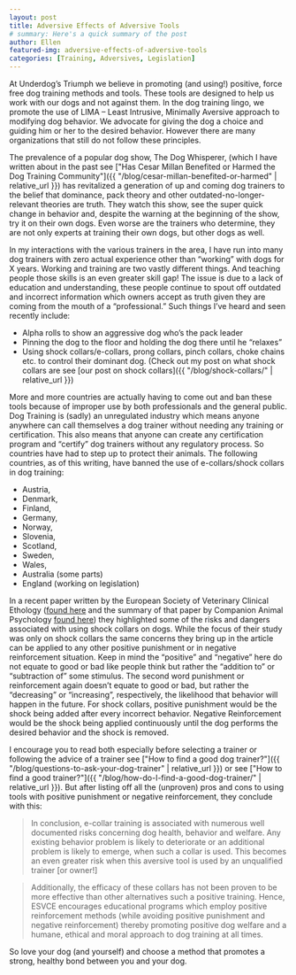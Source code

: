 ```yaml
---
layout: post
title: Adversive Effects of Adversive Tools
# summary: Here's a quick summary of the post
author: Ellen
featured-img: adversive-effects-of-adversive-tools
categories: [Training, Adversives, Legislation]
---
```


At Underdog’s Triumph we believe in promoting (and using!) positive, force free dog training methods and tools. These tools are designed to help us work with our dogs and not against them. In the dog training lingo, we promote the use of LIMA – Least Intrusive, Minimally Aversive approach to modifying dog behavior. We advocate for giving the dog a choice and guiding him or her to the desired behavior. However there are many organizations that still do not follow these principles.

The prevalence of a popular dog show, The Dog Whisperer, (which I have written about in the past see ["Has Cesar Millan Benefited or Harmed the Dog Training Community"]({{ "/blog/cesar-millan-benefited-or-harmed" | relative_url }}) has revitalized a generation of up and coming dog trainers to the belief that dominance, pack theory and other outdated-no-longer-relevant theories are truth. They watch this show, see the super quick change in behavior and, despite the warning at the beginning of the show, try it on their own dogs. Even worse are the trainers who determine, they are not only experts at training their own dogs, but other dogs as well.

In my interactions with the various trainers in the area, I have run into many dog trainers with zero actual experience other than “working” with dogs for X years. Working and training are two vastly different things. And teaching people those skills is an even greater skill gap! The issue is due to a lack of education and understanding, these people continue to spout off outdated and incorrect information which owners accept as truth given they are coming from the mouth of a “professional.” Such things I’ve heard and seen recently include:

- Alpha rolls to show an aggressive dog who’s the pack leader
- Pinning the dog to the floor and holding the dog there until he “relaxes”
- Using shock collars/e-collars, prong collars, pinch collars, choke chains etc. to control their dominant dog. (Check out my post on what shock collars are see [our post on shock collars]({{ "/blog/shock-collars/" | relative_url }})

More and more countries are actually having to come out and ban these tools because of improper use by both professionals and the general public. Dog Training is (sadly) an unregulated industry which means anyone anywhere can call themselves a dog trainer without needing any training or certification. This also means that anyone can create any certification program and “certify” dog trainers without any regulatory process. So countries have had to step up to protect their animals. The following countries, as of this writing, have banned the use of e-collars/shock collars in dog training:

- Austria,
- Denmark,
- Finland,
- Germany,
- Norway,
- Slovenia,
- Scotland,
- Sweden,
- Wales,
- Australia (some parts)
- England (working on legislation)

In a recent paper written by the European Society of Veterinary Clinical Ethology ([found here](https://www.flvetbehavior.com/uploads/7/7/3/4/77348517/esvce-position-statement-e-collar.pdf) and the summary of that paper by Companion Animal Psychology [found here](https://www.companionanimalpsychology.com/2018/06/study-outlines-reasons-to-ban.html)) they highlighted some of the risks and dangers associated with using shock collars on dogs. While the focus of their study was only on shock collars the same concerns they bring up in the article can be applied to any other positive punishment or in negative reinforcement situation. Keep in mind the “positive” and “negative” here do not equate to good or bad like people think but rather the “addition to” or “subtraction of” some stimulus. The second word punishment or reinforcement again doesn’t equate to good or bad, but rather the “decreasing” or “increasing”, respectively, the likelihood that behavior will happen in the future. For shock collars, positive punishment would be the shock being added after every incorrect behavior. Negative Reinforcement would be the shock being applied continuously until the dog performs the desired behavior and the shock is removed.

I encourage you to read both especially before selecting a trainer or following the advice of a trainer see ["How to find a good dog trainer?"]({{ "/blog/questions-to-ask-your-dog-trainer" | relative_url }}) or see ["How to find a good trainer?"]({{ "/blog/how-do-I-find-a-good-dog-trainer/" | relative_url }}). But after listing off all the (unproven) pros and cons to using tools with positive punishment or negative reinforcement, they conclude with this:

> In conclusion, e-collar training is associated with numerous well documented risks concerning dog health, behavior and welfare. Any existing behavior problem is likely to deteriorate or an additional problem is likely to emerge, when such a collar is used. This becomes an even greater risk when this aversive tool is used by an unqualified trainer [or owner!]

> Additionally, the efficacy of these collars has not been proven to be more effective than other alternatives such a positive training. Hence, ESVCE encourages educational programs which employ positive reinforcement methods (while avoiding positive punishment and negative reinforcement) thereby promoting positive dog welfare and a humane, ethical and moral approach to dog training at all times.

So love your dog (and yourself) and choose a method that promotes a strong, healthy bond between you and your dog.